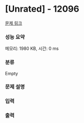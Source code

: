 # [Unrated]  - 12096 

[문제 링크](https://www.acmicpc.net/problem/12096) 

### 성능 요약

메모리: 1980 KB, 시간: 0 ms

### 분류

Empty

### 문제 설명

<!-- 66y47KCc7J2YIOygleuLteydgA== -->

### 입력 

 <!-- 7JWM66Ck7KSEIOyImCDsl4bri6Q= -->

### 출력 

 <!-- 7ZWY7KeA66eMIO2ejO2KuOuKlCDsnojri6Q= -->

